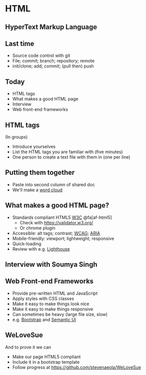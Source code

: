 
# HTML

## HyperText Markup Language


## Last time

* Source code control with git
* File; commit; branch; repository; remote
* init/clone; add; commit; (pull then) push


## Today

* HTML tags
* What makes a good HTML page
* Interview
* Web front-end frameworks


## HTML tags

(In groups) 
* Introduce yourselves
* List the HTML tags you are familiar with (five minutes)
* One person to create a text file with them in (one per line)


## Putting them together

* Paste into second column of shared doc
* We'll make a [word cloud](https://www.wordclouds.com/)


## What makes a good HTML page?

* Standards compliant HTML5 [W3C](https://www.w3.org/TR/html52/) @fa[af-html5]
  - Check with <https://validator.w3.org/>
  - Or chrome plugin
* Accessible: alt tags; contrast; [WCAG](https://www.w3.org/TR/WCAG21/); [ARIA](https://developer.mozilla.org/en-US/docs/Web/Accessibility/ARIA)
* Mobile-friendly: viewport; lightweight; responsive
* Quick-loading
* Review with e.g. [Lighthouse](https://developers.google.com/web/tools/lighthouse)


## Interview with Soumya Singh


## Web Front-end Frameworks

- Provide pre-written HTML and JavaScript
- Apply styles with CSS classes
- Make it easy to make things look nice
- Make it easy to make things responsive
- Can sometimes be heavy (large file size, slow)
- e.g. [Bootstrap](https://getbootstrap.com/) and [Semantic UI](https://semantic-ui.com/)


## WeLoveSue

And to prove it we can
- Make our page HTML5 compliant
- Include it in a bootstrap template
- Follow progress at <https://github.com/stevenaeola/WeLoveSue>




